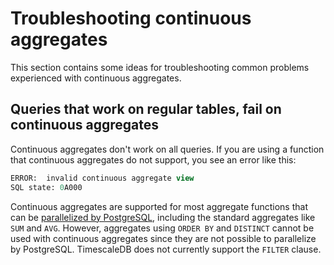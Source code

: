 # Troubleshooting continuous aggregates
This section contains some ideas for troubleshooting common problems experienced
with continuous aggregates.

<!---
* Keep this section in alphabetical order
* Use this format for writing troubleshooting sections:
 - Cause: What causes the problem?
 - Consequence: What does the user see when they hit this problem?
 - Fix/Workaround: What can the user do to fix or work around the problem? Provide a "Resolving" Procedure if required.
 - Result: When the user applies the fix, what is the result when the same action is applied?
* Copy this comment at the top of every troubleshooting page
-->

## Queries that work on regular tables, fail on continuous aggregates
Continuous aggregates don't work on all queries. If you are using a function
that continuous aggregates do not support, you see an error like this:
```sql
ERROR:  invalid continuous aggregate view
SQL state: 0A000
```
Continuous aggregates are supported for most aggregate functions that can
be [parallelized by PostgreSQL][postgres-parallel-agg], including the standard
aggregates like `SUM` and `AVG`. However, aggregates using `ORDER BY` and
`DISTINCT` cannot be used with continuous aggregates since they are not possible
to parallelize by PostgreSQL. TimescaleDB does not currently support the
`FILTER` clause.

[postgres-parallel-agg]: https://www.postgresql.org/docs/current/parallel-plans.html#PARALLEL-AGGREGATION
